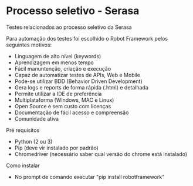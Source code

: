 # Processo seletivo - Serasa
Testes relacionados ao processo seletivo da Serasa

Para automação dos testes foi escolhido o Robot Framework pelos seguintes motivos:
- Linguagem de alto nível (keywords)
- Aprendizagem em menos tempo
- Fácil manuntenção, criação e execução
- Capaz de automatizar testes de APIs, Web e Mobile
- Pode-se utilizar BDD (Behavior Driven Development)
- Gera logs e reports de forma rápida (.html) e detalhada
- Permite utilizar a IDE de preferência
- Multiplataforma (Windows, MAC e Linux)
- Open Source e sem custo com licenças
- Documentação de fácil acesso e compreensão
- Comunidade ativa

Pré requisitos
- Python (2 ou 3)
- Pip (deve vir instalado por padrão)
- Chromedriver (necessário saber qual versão do chrome está instalado)

Como instalar
- No prompt de comando executar "pip install robotframework"
